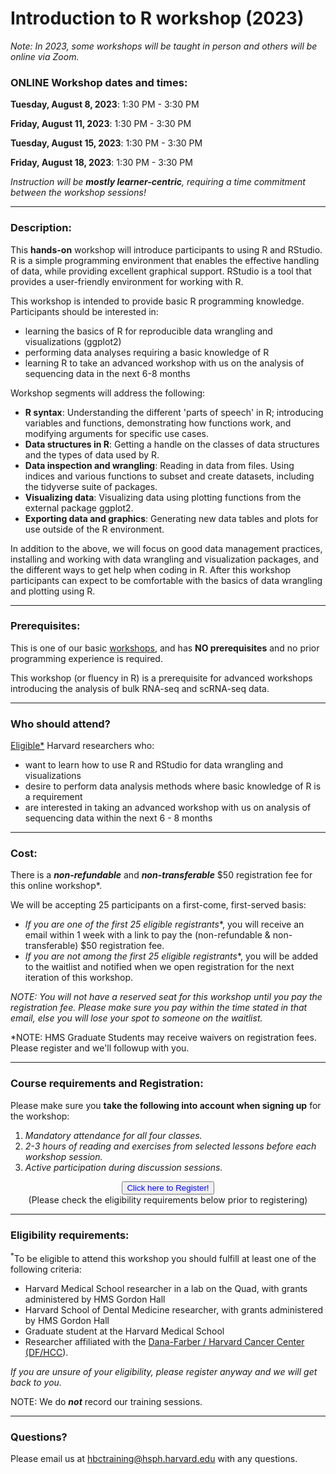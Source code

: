 # Introduction to R workshop (2023)

*Note: In 2023, some workshops will be taught in person and others will be online via Zoom.*

### **ONLINE Workshop dates and times:**

**Tuesday, August 8, 2023**: 1:30 PM - 3:30 PM

**Friday, August 11, 2023**: 1:30 PM - 3:30 PM

**Tuesday, August 15, 2023**: 1:30 PM - 3:30 PM

**Friday, August 18, 2023**: 1:30 PM - 3:30 PM


_Instruction will be **mostly learner-centric**, requiring a time commitment between the workshop sessions!_

---

### **Description:**
This **hands-on** workshop will introduce participants to using R and RStudio. R is a simple programming environment that enables the effective handling of data, while providing excellent graphical support. RStudio is a tool that provides a user-friendly environment for working with R.

This workshop is intended to provide basic R programming knowledge. Participants should be interested in:

- learning the basics of R for reproducible data wrangling and visualizations (ggplot2)
- performing data analyses requiring a basic knowledge of R
- learning R to take an advanced workshop with us on the analysis of sequencing data in the next 6-8 months


Workshop segments will address the following:

- **R syntax**: Understanding the different 'parts of speech' in R; introducing variables and functions, demonstrating how functions work, and modifying arguments for specific use cases.
- **Data structures in R**: Getting a handle on the classes of data structures and the types of data used by R.
- **Data inspection and wrangling**: Reading in data from files. Using indices and various functions to subset and create datasets, including the tidyverse suite of packages.
- **Visualizing data**: Visualizing data using plotting functions from the external package ggplot2.
- **Exporting data and graphics**: Generating new data tables and plots for use outside of the R environment.


In addition to the above, we will focus on good data management practices, installing and working with data wrangling and visualization packages, and the different ways to get help when coding in R. After this workshop participants can expect to be comfortable with the basics of data wrangling and plotting using R. 

---

### **Prerequisites:**

This is one of our basic [workshops](https://hbctraining.github.io/main/), and has **NO prerequisites** and no prior programming experience is required. 

This workshop (or fluency in R) is a prerequisite for advanced workshops introducing the analysis of bulk RNA-seq and scRNA-seq data.

---

### **Who should attend?**

[Eligible*](#eligibility-requirements) Harvard researchers who: 

- want to learn how to use R and RStudio for data wrangling and visualizations
- desire to perform data analysis methods where basic knowledge of R is a requirement
- are interested in taking an advanced workshop with us on analysis of sequencing data within the next 6 - 8 months

---

### **Cost:**

There is a ***non-refundable*** and ***non-transferable*** $50 registration fee for this online workshop*.

We will be accepting 25 participants on a first-come, first-served basis:

- **If you are one of the first 25 eligible* registrants**, you will receive an email within 1 week with a link to pay the (non-refundable & non-transferable) $50 registration fee. 
- **If you are not among the first 25 eligible* registrants**, you will be added to the waitlist and notified when we open registration for the next iteration of this workshop.

*NOTE: You will not have a reserved seat for this workshop until you pay the registration fee. Please make sure you pay within the time stated in that email, else you will lose your spot to someone on the waitlist.*

*NOTE: HMS Graduate Students may receive waivers on registration fees. Please register and we'll followup with you.

---

### **Course requirements and Registration:**

Please make sure you **take the following into account when signing up** for the workshop:
 
1. _Mandatory attendance for all four classes._
2. _2-3 hours of reading and exercises from selected lessons before each workshop session._
3. _Active participation during discussion sessions._

<div style="text-align:center">
	 <a><button name="button" style = "color: blue" onclick="location.href='https://harvard.az1.qualtrics.com/jfe/form/SV_e2qTowuZgfj4wxo'">Click here to Register!</button></a>
</div>

<div style="text-align:center">
	 (Please check the eligibility requirements below prior to registering)
</div>

---

### **Eligibility requirements:**

<sup>*</sup>To be eligible to attend this workshop you should fulfill at least one of the following criteria:

- Harvard Medical School researcher in a lab on the Quad, with grants administered by HMS Gordon Hall
- Harvard School of Dental Medicine researcher, with grants administered by HMS Gordon Hall
- Graduate student at the Harvard Medical School
- Researcher affiliated with the [Dana-Farber / Harvard Cancer Center (DF/HCC](https://www.dfhcc.harvard.edu)).

*If you are unsure of your eligibility, please register anyway and we will get back to you.*


NOTE: We do ***not*** record our training sessions. 

---

### **Questions?**

Please email us at hbctraining@hsph.harvard.edu with any questions.
